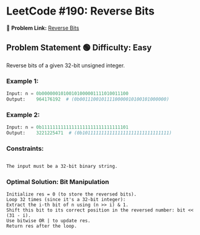# LeetCode #190: Reverse Bits  
🔗 **Problem Link:** [Reverse Bits](https://leetcode.com/problems/reverse-bits/)

## Problem Statement  🟢 **Difficulty:** Easy  
Reverse bits of a given 32-bit unsigned integer.

### Example 1:
```python
Input: n = 0b00000010100101000001111010011100
Output:    964176192  # (0b00111001011110000010100101000000)
```
### Example 2:
```python
Input: n = 0b11111111111111111111111111111101
Output:    3221225471  # (0b10111111111111111111111111111111)
```
### Constraints:
```css

The input must be a 32-bit binary string.
```
### Optimal Solution: Bit Manipulation
```
Initialize res = 0 (to store the reversed bits).
Loop 32 times (since it's a 32-bit integer):
Extract the i-th bit of n using (n >> i) & 1.
Shift this bit to its correct position in the reversed number: bit << (31 - i).
Use bitwise OR | to update res.
Return res after the loop.
```
